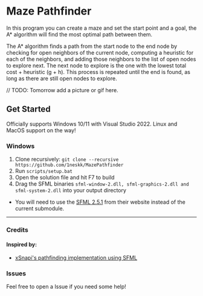 # Maze Pathfinder

In this program you can create a maze and set the start point and a goal, the A* algorithm will find the most optimal path between them.

The A* algorithm finds a path from the start node to the end node by checking for open neighbors of the current node, computing a heuristic for each of the neighbors, and adding those neighbors to the list of open nodes to explore next. The next node to explore is the one with the lowest total cost + heuristic (g + h). This process is repeated until the end is found, as long as there are still open nodes to explore.

// TODO: Tomorrow add a picture or gif here.

## Get Started

Officially supports Windows 10/11 with Visual Studio 2022. Linux and MacOS support on the way!

### Windows

1. Clone recursively: `git clone --recursive https://github.com/1neskk/MazePathfinder`
2. Run `scripts/setup.bat`
3. Open the solution file and hit F7 to build
4. Drag the SFML binaries `sfml-window-2.dll, sfml-graphics-2.dll and sfml-system-2.dll` into your output directory
- You will need to use the [SFML 2.5.1](https://www.sfml-dev.org/files/SFML-2.5.1-windows-vc15-64-bit.zip) from their website instead of the current submodule.

---

### Credits

#### Inspired by:
- [xSnapi's pathfinding implementation using SFML](https://github.com/xSnapi/cpp_pathfinding_using_sfml)

### Issues
Feel free to open a Issue if you need some help!
